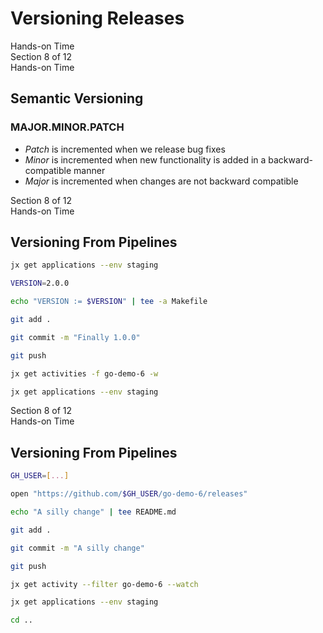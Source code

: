 <!-- .slide: class="center dark" -->
<!-- .slide: data-background="img/hands-on.jpg" -->
# Versioning Releases

<div class="label">Hands-on Time</div>


<!-- .slide: class="dark" -->
<div class="eyebrow">Section 8 of 12</div>
<div class="label">Hands-on Time</div>

## Semantic Versioning

### MAJOR.MINOR.PATCH

* *Patch* is incremented when we release bug fixes
* *Minor* is incremented when new functionality is added in a backward-compatible manner
* *Major* is incremented when changes are not backward compatible


<!-- .slide: class="dark" -->
<div class="eyebrow">Section 8 of 12</div>
<div class="label">Hands-on Time</div>

## Versioning From Pipelines

```bash
jx get applications --env staging

VERSION=2.0.0

echo "VERSION := $VERSION" | tee -a Makefile

git add .

git commit -m "Finally 1.0.0"

git push

jx get activities -f go-demo-6 -w

jx get applications --env staging
```


<!-- .slide: class="dark" -->
<div class="eyebrow">Section 8 of 12</div>
<div class="label">Hands-on Time</div>

## Versioning From Pipelines

```bash
GH_USER=[...]

open "https://github.com/$GH_USER/go-demo-6/releases"

echo "A silly change" | tee README.md

git add .

git commit -m "A silly change"

git push

jx get activity --filter go-demo-6 --watch

jx get applications --env staging

cd ..
```
